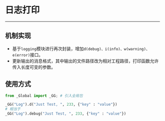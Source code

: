 # 日志打印

----
## 机制实现
  * 基于`logging`模块进行再次封装，增加`d(debug)、i(info)、w(warning)、e(error)`接口。
  * 更新输出的消息格式，其中输出的文件路径改为相对工程路径，打印函数允许传入长度可变的参数。

## 使用方式
```py
from _Global import _GG; # 引入全局包

_GG("Log").d("Just Test, ", 233, {"key" : "value"})
# 相当于
_GG("Log").debug("Just Test, ", 233, {"key" : "value"})
```